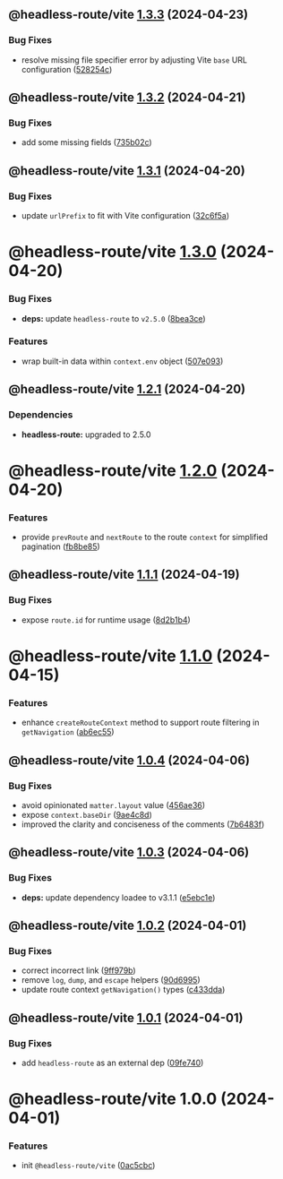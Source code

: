 ## @headless-route/vite [1.3.3](https://github.com/bent10/headless-route/compare/@headless-route/vite@1.3.2...@headless-route/vite@1.3.3) (2024-04-23)


### Bug Fixes

* resolve missing file specifier error by adjusting Vite `base` URL configuration ([528254c](https://github.com/bent10/headless-route/commit/528254c78fdb37fb91fa842c89ebbb0420a16167))

## @headless-route/vite [1.3.2](https://github.com/bent10/headless-route/compare/@headless-route/vite@1.3.1...@headless-route/vite@1.3.2) (2024-04-21)


### Bug Fixes

* add some missing fields ([735b02c](https://github.com/bent10/headless-route/commit/735b02ce7fa83cbb08678b564d384c54c7be0004))

## @headless-route/vite [1.3.1](https://github.com/bent10/headless-route/compare/@headless-route/vite@1.3.0...@headless-route/vite@1.3.1) (2024-04-20)


### Bug Fixes

* update `urlPrefix` to fit with Vite configuration ([32c6f5a](https://github.com/bent10/headless-route/commit/32c6f5aef388ae5f5b93ca0ba33dea6e0a13ca6d))

# @headless-route/vite [1.3.0](https://github.com/bent10/headless-route/compare/@headless-route/vite@1.2.1...@headless-route/vite@1.3.0) (2024-04-20)


### Bug Fixes

* **deps:** update `headless-route` to `v2.5.0` ([8bea3ce](https://github.com/bent10/headless-route/commit/8bea3ceda05b41c16a94ff3e69b5bf415a561897))


### Features

* wrap built-in data within `context.env` object ([507e093](https://github.com/bent10/headless-route/commit/507e0933e0e79871dd15a66a69d0d6fefdb17c79))

## @headless-route/vite [1.2.1](https://github.com/bent10/headless-route/compare/@headless-route/vite@1.2.0...@headless-route/vite@1.2.1) (2024-04-20)





### Dependencies

* **headless-route:** upgraded to 2.5.0

# @headless-route/vite [1.2.0](https://github.com/bent10/headless-route/compare/@headless-route/vite@1.1.1...@headless-route/vite@1.2.0) (2024-04-20)


### Features

* provide `prevRoute` and `nextRoute` to the route `context` for simplified pagination ([fb8be85](https://github.com/bent10/headless-route/commit/fb8be85334ad5bc1d850e8a89ea322e47b24dcc8))

## @headless-route/vite [1.1.1](https://github.com/bent10/headless-route/compare/@headless-route/vite@1.1.0...@headless-route/vite@1.1.1) (2024-04-19)


### Bug Fixes

* expose `route.id` for runtime usage ([8d2b1b4](https://github.com/bent10/headless-route/commit/8d2b1b4086b93160e1efff3fb46f4c6330bd4736))

# @headless-route/vite [1.1.0](https://github.com/bent10/headless-route/compare/@headless-route/vite@1.0.4...@headless-route/vite@1.1.0) (2024-04-15)


### Features

* enhance `createRouteContext` method to support route filtering in `getNavigation` ([ab6ec55](https://github.com/bent10/headless-route/commit/ab6ec55e7f132cc9a9a1236922399522e5c97129))

## @headless-route/vite [1.0.4](https://github.com/bent10/headless-route/compare/@headless-route/vite@1.0.3...@headless-route/vite@1.0.4) (2024-04-06)


### Bug Fixes

* avoid opinionated `matter.layout` value ([456ae36](https://github.com/bent10/headless-route/commit/456ae36611c2ecca95d39fd7cdfac55c3336bf3a))
* expose `context.baseDir` ([9ae4c8d](https://github.com/bent10/headless-route/commit/9ae4c8d90b43e699fecf57999f766fae9c0c412f))
* improved the clarity and conciseness of the comments ([7b6483f](https://github.com/bent10/headless-route/commit/7b6483f6423d96f85cb4387dc7568d92861d0481))

## @headless-route/vite [1.0.3](https://github.com/bent10/headless-route/compare/@headless-route/vite@1.0.2...@headless-route/vite@1.0.3) (2024-04-06)


### Bug Fixes

* **deps:** update dependency loadee to v3.1.1 ([e5ebc1e](https://github.com/bent10/headless-route/commit/e5ebc1e1a2b9a48c645aa99bd6205e8fdac9b9b0))

## @headless-route/vite [1.0.2](https://github.com/bent10/headless-route/compare/@headless-route/vite@1.0.1...@headless-route/vite@1.0.2) (2024-04-01)


### Bug Fixes

* correct incorrect link ([9ff979b](https://github.com/bent10/headless-route/commit/9ff979bd754271889fa3410e6be5e2604f2d5714))
* remove `log`, `dump`, and `escape` helpers ([90d6995](https://github.com/bent10/headless-route/commit/90d69959f65e40164773e2d05e26095ae7d71121))
* update route context `getNavigation()` types ([c433dda](https://github.com/bent10/headless-route/commit/c433ddac31d668b89412cc4e2f6510e428f57a8e))

## @headless-route/vite [1.0.1](https://github.com/bent10/headless-route/compare/@headless-route/vite@1.0.0...@headless-route/vite@1.0.1) (2024-04-01)


### Bug Fixes

* add `headless-route` as an external dep ([09fe740](https://github.com/bent10/headless-route/commit/09fe7400dc62e5d7449f257f5587625eedd9f99a))

# @headless-route/vite 1.0.0 (2024-04-01)


### Features

* init `@headless-route/vite` ([0ac5cbc](https://github.com/bent10/headless-route/commit/0ac5cbccc05aa33bfd6e8d323314bea65a33c9df))

